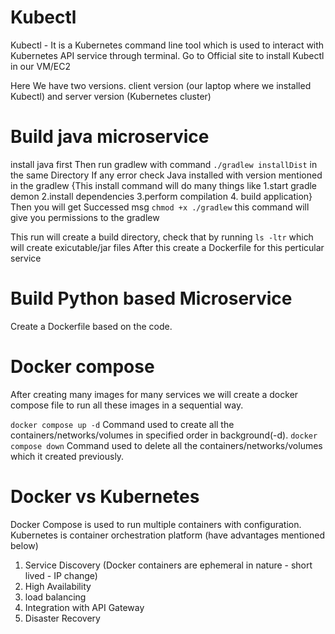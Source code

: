 # Kubectl

Kubectl - It is a Kubernetes command line tool which is used to interact with Kubernetes API service through terminal.
Go to Official site to install Kubectl in our VM/EC2

Here We have two versions.
client version (our laptop where we installed Kubectl) and server version (Kubernetes cluster)

# Build java microservice 

install java first 
Then run gradlew with command ``` ./gradlew installDist ``` in the same Directory
If any error check Java installed with version mentioned in the gradlew 
{This install command will do many things like 1.start gradle demon 2.install dependencies 3.perform compilation 4. build application} 
Then you will get Successed msg
``` chmod +x ./gradlew ``` this command will give you permissions to the gradlew

This run will create a build directory, check that by running ```ls -ltr``` which will create exicutable/jar files
After this create a Dockerfile for this perticular service

# Build Python based Microservice 
Create a Dockerfile based on the code.

# Docker compose
After creating many images for many services we will create a docker compose file to run all these images in a sequential way.

```docker compose up -d``` Command used to create all the containers/networks/volumes in specified order in background(-d).
```docker compose down``` Command used to delete all the containers/networks/volumes which it created previously.

# Docker vs Kubernetes
  Docker Compose is used to run multiple containers with configuration.
  Kubernetes is container orchestration platform (have advantages mentioned below)
1. Service Discovery (Docker containers are ephemeral in nature - short lived - IP change)
2. High Availability
3. load balancing
4. Integration with API Gateway
5. Disaster Recovery

 




